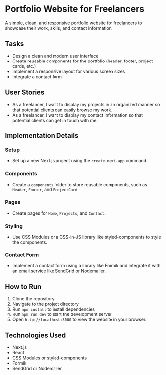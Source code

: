 # Portfolio Website for Freelancers

A simple, clean, and responsive portfolio website for freelancers to showcase their work, skills, and contact information.

## Tasks

- Design a clean and modern user interface
- Create reusable components for the portfolio (header, footer, project cards, etc.)
- Implement a responsive layout for various screen sizes
- Integrate a contact form

## User Stories

- As a freelancer, I want to display my projects in an organized manner so that potential clients can easily browse my work.
- As a freelancer, I want to display my contact information so that potential clients can get in touch with me.

## Implementation Details

### Setup

- Set up a new Next.js project using the `create-next-app` command.

### Components

- Create a `components` folder to store reusable components, such as `Header`, `Footer`, and `ProjectCard`.

### Pages

- Create pages for `Home`, `Projects`, and `Contact`.

### Styling

- Use CSS Modules or a CSS-in-JS library like styled-components to style the components.

### Contact Form

- Implement a contact form using a library like Formik and integrate it with an email service like SendGrid or Nodemailer.

## How to Run

1. Clone the repository
2. Navigate to the project directory
3. Run `npm install` to install dependencies
4. Run `npm run dev` to start the development server
5. Open `http://localhost:3000` to view the website in your browser.

## Technologies Used

- Next.js
- React
- CSS Modules or styled-components
- Formik
- SendGrid or Nodemailer
